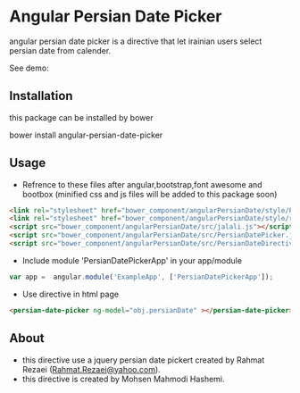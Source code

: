 Angular Persian Date Picker
======================
angular persian date picker is a directive that let irainian users select persian date from calender.

See demo:

Installation
------------
this package can be installed by bower

bower install angular-persian-date-picker

Usage
-----

* Refrence to these files after angular,bootstrap,font awesome and bootbox (minified css and js files will be added to this package soon)
````html 
<link rel="stylesheet" href="bower_component/angularPersianDate/style/PersianDatePicker.min.css">
<link rel="stylesheet" href="bower_component/angularPersianDate/style/rightPersianDatePicker.css">
<script src="bower_component/angularPersianDate/src/jalali.js"></script>
<script src="bower_component/angularPersianDate/src/PersianDatePicker.js"></script>
<script src="bower_component/angularPersianDate/src/PersianDateDirective.js"></script>
````

* Include module 'PersianDatePickerApp' in your app/module
````javascript
var app =  angular.module('ExampleApp', ['PersianDatePickerApp']);
````

* Use directive in html page
````html 
<persian-date-picker ng-model="obj.persianDate" ></persian-date-picker>
````

About
-----
* this directive use a jquery persian date pickert created by Rahmat Rezaei (Rahmat.Rezaei@yahoo.com).
* this directive is created by Mohsen Mahmodi Hashemi.

